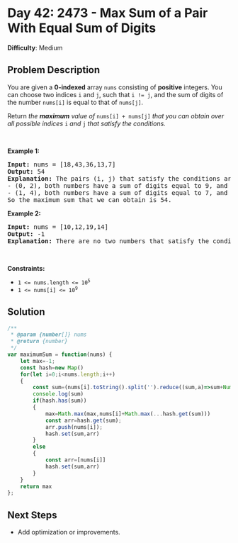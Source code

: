 
# Day 42: 2473 - Max Sum of a Pair With Equal Sum of Digits

**Difficulty**: Medium

## Problem Description
<p>You are given a <strong>0-indexed</strong> array <code>nums</code> consisting of <strong>positive</strong> integers. You can choose two indices <code>i</code> and <code>j</code>, such that <code>i != j</code>, and the sum of digits of the number <code>nums[i]</code> is equal to that of <code>nums[j]</code>.</p>

<p>Return <em>the <strong>maximum</strong> value of </em><code>nums[i] + nums[j]</code><em> that you can obtain over all possible indices </em><code>i</code><em> and </em><code>j</code><em> that satisfy the conditions.</em></p>

<p>&nbsp;</p>
<p><strong class="example">Example 1:</strong></p>

<pre>
<strong>Input:</strong> nums = [18,43,36,13,7]
<strong>Output:</strong> 54
<strong>Explanation:</strong> The pairs (i, j) that satisfy the conditions are:
- (0, 2), both numbers have a sum of digits equal to 9, and their sum is 18 + 36 = 54.
- (1, 4), both numbers have a sum of digits equal to 7, and their sum is 43 + 7 = 50.
So the maximum sum that we can obtain is 54.
</pre>

<p><strong class="example">Example 2:</strong></p>

<pre>
<strong>Input:</strong> nums = [10,12,19,14]
<strong>Output:</strong> -1
<strong>Explanation:</strong> There are no two numbers that satisfy the conditions, so we return -1.
</pre>

<p>&nbsp;</p>
<p><strong>Constraints:</strong></p>

<ul>
	<li><code>1 &lt;= nums.length &lt;= 10<sup>5</sup></code></li>
	<li><code>1 &lt;= nums[i] &lt;= 10<sup>9</sup></code></li>
</ul>



## Solution
```javascript
/**
 * @param {number[]} nums
 * @return {number}
 */
var maximumSum = function(nums) {
    let max=-1;
    const hash=new Map()
    for(let i=0;i<nums.length;i++)
    {
        const sum=(nums[i].toString().split('').reduce((sum,a)=>sum+Number(a),0))
        console.log(sum)
        if(hash.has(sum))
        {
            max=Math.max(max,nums[i]+Math.max(...hash.get(sum)))
            const arr=hash.get(sum);
            arr.push(nums[i]);
            hash.set(sum,arr)
        }
        else
        {
            const arr=[nums[i]]
            hash.set(sum,arr)
        }
    }
    return max
};
```


## Next Steps
- Add optimization or improvements.
